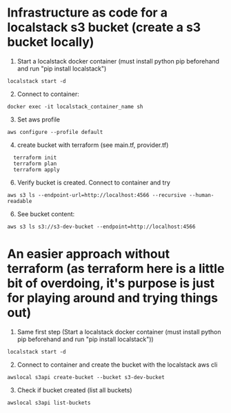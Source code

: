 # Infrastructure as code for a localstack s3 bucket (create a s3 bucket locally) 

1. Start a localstack docker container (must install python pip beforehand and run "pip install localstack")
```
localstack start -d
```

2. Connect to container:
```
docker exec -it localstack_container_name sh
```
3. Set aws profile
```
aws configure --profile default
```
4. create bucket with terraform (see main.tf, provider.tf)
```
  terraform init
  terraform plan
  terraform apply
```
6. Verify bucket is created. Connect to container and try 
```
aws s3 ls --endpoint-url=http://localhost:4566 --recursive --human-readable
```
6. See bucket content:
```
aws s3 ls s3://s3-dev-bucket --endpoint=http://localhost:4566
```

# An easier approach without terraform (as terraform here is a little bit of overdoing, it's purpose is just for playing around and trying things out)

1. Same first step (Start a localstack docker container (must install python pip beforehand and run "pip install localstack"))
```
localstack start -d
```

2. Connect to container and create the bucket with the localstack aws cli
```
awslocal s3api create-bucket --bucket s3-dev-bucket
```

3. Check if bucket created (list all buckets)

```
awslocal s3api list-buckets
```
